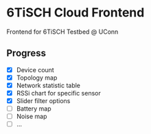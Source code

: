 # 6TiSCH Cloud Frontend

Frontend for 6TiSCH Testbed @ UConn

## Progress

- [x] Device count
- [x] Topology map
- [x] Network statistic table
- [x] RSSi chart for specific sensor
- [x] Slider filter options
- [ ] Battery map
- [ ] Noise map
- [ ] ...